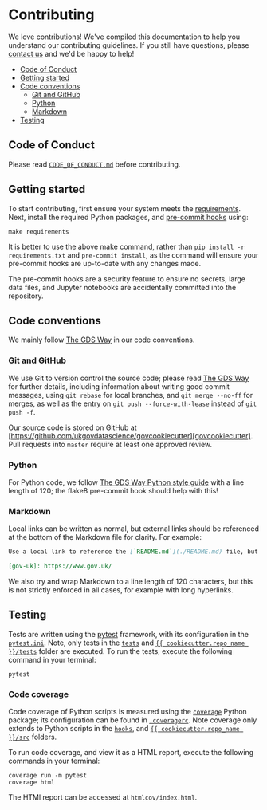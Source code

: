 # Contributing

We love contributions! We've compiled this documentation to help you understand our contributing guidelines. If you
still have questions, please [contact us][email] and we'd be happy to help!

- [Code of Conduct](#code-of-conduct)
- [Getting started](#getting-started)
- [Code conventions](#code-conventions)
  - [Git and GitHub](#git-and-github)
  - [Python](#python)
  - [Markdown](#markdown)
- [Testing](#testing)

## Code of Conduct

Please read [`CODE_OF_CONDUCT.md`][code-of-conduct] before contributing.

## Getting started

To start contributing, first ensure your system meets the [requirements][readme-requirements]. Next, install the
required Python packages, and [pre-commit hooks][pre-commit] using:

```shell
make requirements
```

It is better to use the above make command, rather than `pip install -r requirements.txt` and `pre-commit install`, as
the command will ensure your pre-commit hooks are up-to-date with any changes made.

The pre-commit hooks are a security feature to ensure no secrets, large data files, and Jupyter notebooks are
accidentally committed into the repository.

## Code conventions

We mainly follow [The GDS Way][gds-way] in our code conventions.

### Git and GitHub

We use Git to version control the source code; please read [The GDS Way][gds-way-git] for further details, including
information about writing good commit messages, using `git rebase` for local branches, and `git merge --no-ff` for
merges, as well as the entry on `git push --force-with-lease` instead of `git push -f`.

Our source code is stored on GitHub at [https://github.com/ukgovdatascience/govcookiecutter][govcookiecutter]. Pull
requests into `master` require at least one approved review.

### Python

For Python code, we follow [The GDS Way Python style guide][gds-way-python] with a line length of 120; the flake8
pre-commit hook should help with this!

### Markdown

Local links can be written as normal, but external links should be referenced at the bottom of the Markdown file for
clarity. For example:

```md
Use a local link to reference the [`README.md`](./README.md) file, but an external link for [GOV.UK][gov-uk].

[gov-uk]: https://www.gov.uk/
```

We also try and wrap Markdown to a line length of 120 characters, but this is not strictly enforced in all cases, for
example with long hyperlinks.

## Testing

Tests are written using the [pytest][pytest] framework, with its configuration in the [`pytest.ini`][pytest-ini].
Note, only tests in the [`tests`][tests] and [`{{ cookiecutter.repo_name }}/tests`][tests-template] folder are
executed. To run the tests, execute the following command in your terminal:

```shell
pytest
```

### Code coverage

Code coverage of Python scripts is measured using the [`coverage`][coverage] Python package; its configuration can be
found in [`.coveragerc`][coveragerc]. Note coverage only extends to Python scripts in the [`hooks`][hooks], and
[`{{ cookiecutter.repo_name }}/src`][src-template] folders.

To run code coverage, and view it as a HTML report, execute the following commands in your terminal:

```shell
coverage run -m pytest
coverage html
```

The HTMl report can be accessed at `htmlcov/index.html`.

[code-of-conduct]: ./CODE_OF_CONDUCT.md
[coverage]: https://coverage.readthedocs.io/
[coveragerc]: ./.coveragerc
[email]: mailto:gdsdatascience@digital.cabinet-office.gov.uk
[gds-way]: https://gds-way.cloudapps.digital/
[gds-way-git]: https://gds-way.cloudapps.digital/standards/source-code.html
[gds-way-python]: https://gds-way.cloudapps.digital/manuals/programming-languages/python/python.html#python-style-guide
[govcookiecutter]: https://github.com/ukgovdatascience/govcookiecutter
[hooks]: ./hooks
[pre-commit]: https://pre-commit.com/
[pytest]: https://docs.pytest.org/
[pytest-ini]: ./pytest.ini
[readme-requirements]: ./README.md#requirements
[src-template]: ./%7B%7B%20cookiecutter.repo_name%20%7D%7D/src
[tests]: ./tests
[tests-template]: ./%7B%7B%20cookiecutter.repo_name%20%7D%7D/tests

